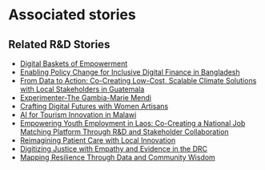 # Associated stories

<!-- !!DO NOT REMOVE!! start autogenerated hyperlinks -->
## Related R&D Stories
- [Digital Baskets of Empowerment](/stories/?doc=Explorers_SLV)
- [Enabling Policy Change for Inclusive Digital Finance in Bangladesh](/stories/?doc=Explorers_BGD)
- [From Data to Action: Co-Creating Low-Cost, Scalable Climate Solutions with Local Stakeholders in Guatemala](/stories/?doc=Explorers_GTM)
- [Experimenter-The Gambia-Marie Mendi](/stories/?doc=Experimenters_GMB)
- [Crafting Digital Futures with Women Artisans](/stories/?doc=Explorers_GHA)
- [AI for Tourism Innovation in Malawi](/stories/?doc=Explorers_MWI)
- [Empowering Youth Employment in Laos: Co-Creating a National Job Matching Platform Through R&D and Stakeholder Collaboration](/stories/?doc=Explorers_LAO)
- [Reimagining Patient Care with Local Innovation](/stories/?doc=Explorers_RWA)
- [Digitizing Justice with Empathy and Evidence in the DRC](/stories/?doc=Explorers_COD)
- [Mapping Resilience Through Data and Community Wisdom](/stories/?doc=Explorers_SOM)
<!-- !!DO NOT REMOVE!! end autogenerated hyperlinks -->